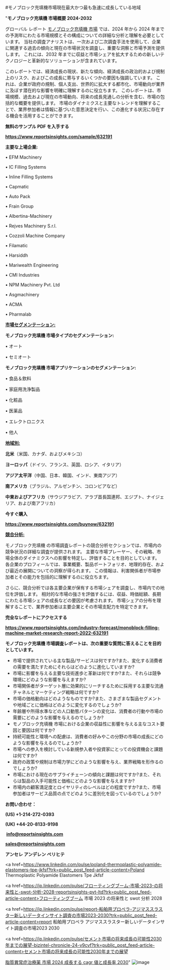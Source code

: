 #モノブロック充填機市場現在最大かつ最も急速に成長している地域

"<strong>モノブロック充填機 市場概要 2024-2032</strong>

グローバル レポート <a href=https://www.reportsinsights.com/sample/632191>モノブロック充填機 市場</a> では、2024 年から 2024 年までの予測年にわたる市場規模とその構成についての詳細な分析と理解を必要としています。 当社の調査アナリストは、一次および二次調査手法を使用して、企業に関連する過去の傾向と現在の市場状況を調査し、重要な洞察と市場予測を提供します。 これには、2032 年までに収益と市場シェアを拡大​​するための新しいテクノロジーと革新的なソリューションが含まれています。

このレポートでは、経済成長の現状、新たな傾向、経済成長の政治的および規制上のリスク、およびこの成長に寄与するいくつかの要因も強調しています。 これは、企業が政府の規制、個人支出、世界的に拡大する都市化、市場動向が業界に及ぼす潜在的な影響を明確に理解するのに役立ちます。 このレポートは、市場規模、過去および現在の市場動向、将来の成長見通しの分析を含む、市場の包括的な概要を提供します。 市場のダイナミクスと主要なトレンドを理解することで、業界参加者は情報に基づいた意思決定を行い、この進化する状況に存在する機会を活用することができます。

<strong><b>無料のサンプル PDF を入手する</b></strong>

<a href=https://www.reportsinsights.com/sample/632191><strong><u>https://www.reportsinsights.com/sample/632191</u></strong></a>

<strong>主要な上場企業:</strong>

• EFM Machinery

• IC Filling Systems

• Inline Filling Systems

• Capmatic

• Auto Pack

• Frain Group

• Albertina-Machinery

• Rejves Machinery S.r.l.

• Cozzoli Machine Company

• Filamatic

• Harsiddh

• Mariwealth Engineering

• CMI Industries

• NPM Machinery Pvt. Ltd

• Asgmachinery

• ACMA

• Pharmalab

<strong><u>市場セグメンテーション</u></strong><strong><u>:</u></strong>

<strong>モノブロック充填機 市場タイプのセグメンテーション:</strong>

• オート

• セミオート

<strong>モノブロック充填機 市場アプリケーションのセグメンテーション:</strong>

• 食品＆飲料

• 家庭用洗浄製品

• 化粧品

• 医薬品

• エレクトロニクス

• 他人

<strong><u>地域別</u></strong><strong><u>:</u></strong>

<strong>北米</strong>（米国、カナダ、およびメキシコ）

<strong>ヨーロッパ</strong>（ドイツ、フランス、英国、ロシア、イタリア）

<strong>アジア太平洋</strong>（中国、日本、韓国、インド、東南アジア）

<strong>南アメリカ</strong>（ブラジル、アルゼンチン、コロンビアなど）

<strong>中東およびアフリカ</strong>（サウジアラビア、アラブ首長国連邦、エジプト、ナイジェリア、および南アフリカ）

<strong>今すぐ購入</strong>

<a href=https://www.reportsinsights.com/buynow/632191><strong><u>https://www.reportsinsights.com/buynow/632191</u></strong></a>

<strong><u>競合分析:</u></strong>

モノブロック充填機 の市場調査レポートの競合分析セクションでは、市場内の競争状況の詳細な調査が提供されます。 主要な市場プレーヤー、その戦略、市場全体のダイナミクスへの影響を特定し、評価することを目的としています。 各企業のプロフィールでは、事業概要、製品ポートフォリオ、地理的存在、および最近の展開についての洞察が得られます。 この情報は、利害関係者が市場参加者とその能力を包括的に理解するのに役立ちます。

さらに、競合分析では各主要企業が保有する市場シェアを調査し、市場内での地位を評価します。 相対的な市場の強さを評価するには、収益、時価総額、長期にわたる市場シェアの成長などの要因が考慮されます。 市場シェアの分布を理解することで、業界参加者は主要企業とその市場支配力を特定できます。

<strong>完全なレポートにアクセスする</strong>

<a href=https://www.reportsinsights.com/industry-forecast/monoblock-filling-machine-market-research-report-2022-632191><strong><u><b>https://www.reportsinsights.com/industry-forecast/monoblock-filling-machine-market-research-report-2022-632191</b></u></strong></a>

<strong><b>モノブロック充填機 市場調査レポートは、次の重要な質問に答えることを目的としています。</b></strong>
<ul>
  <li>市場で提供されている主な製品/サービスは何ですか?また、変化する消費者の需要を満たすためにそれらはどのように進化していますか?</li>
  <li>市場に影響を与える主要な技術進歩と革新は何ですか?また、それらは競争環境にどのような影響を与えますか?</li>
  <li>市場関係者がターゲット層に効果的にリーチするために採用する主要な流通チャネルとマーケティング戦略は何ですか?</li>
  <li>市場の価格動向はどのようなものですか?また、さまざまな製品セグメントや地域ごとに価格はどのように変化するのでしょうか?</li>
  <li>年齢層や所得水準などの人口動態パターンの変化は、消費者の行動や市場の需要にどのような影響を与えるのでしょうか?</li>
  <li>モノブロック充填機 市場における企業の収益性に影響を与える主なコスト要因と要因は何ですか?</li>
  <li>持続可能性と環境への配慮は、消費者の好みやこの分野の市場の成長にどのような影響を与えるのでしょうか?</li>
  <li>市場への参入を検討している新規参入者や投資家にとっての投資機会と課題は何ですか?</li>
  <li>政府の政策や規制は市場力学にどのような影響を与え、業界戦略を形作るのでしょうか?</li>
  <li>市場における現在のサプライチェーンの傾向と課題は何ですか?また、それらは製品の入手可能性と価格にどのような影響を与えますか?</li>
  <li>市場内の顧客満足度とロイヤリティのレベルはどの程度ですか?また、市場参加者はサービス品質の点でどのように差別化を図っているのでしょうか?</li>
</ul>
<strong>お問い合わせ：</strong>

<strong>(US) +1-214-272-0393</strong>

<strong>(UK) +44-20-8133-9198</strong>

<strong> </strong><a href=info@reportsinsights.com><strong><u>info@reportsinsights.com</u></strong></a>

<a href=sales@reportsinsights.com><strong><u>sales@reportsinsights.com</u></strong></a>

<strong>アンセレ アンデレン ベリヒテ</strong>

<a href=https://www.linkedin.com/pulse/poland-thermoplastic-polyamide-elastomers-tpe-jkfsf?trk=public_post_feed-article-content>Poland Thermoplastic Polyamide Elastomers Tpe Jkfsf</a>

<a href=https://jp.linkedin.com/pulse/フローティングブーム-市場-2023-の将来性と-swot-分析-2028-reportsinsights-pvt-ltd?trk=public_post_feed-article-content>フローティングブーム 市場 2023 の将来性と swot 分析 2028</a>

<a href=https://jp.linkedin.com/pulse/report-船舶用プロペラ-アジマススラスター新しいデータインサイト調査の市場2023-2030?trk=public_post_feed-article-content>report 船舶用プロペラ アジマススラスター新しいデータインサイト調査の市場2023 2030</a>

<a href=https://jp.linkedin.com/pulse/セメント市場の将来成長の可能性2030年までの展望-bizintel-chronicle-24-v9cvf?trk=public_post_feed-article-content>セメント市場の将来成長の可能性2030年までの展望</a>

<a href=https://www.linkedin.com/pulse/脂質異常症治療薬-市場-2024-成長する-cagr-値と成長率-2030-infopulse-daily-360-gjewf/>脂質異常症治療薬 市場 2024 成長する cagr 値と成長率 2030</a>"
![image](https://github.com/ahaan12367/RIMarket24/assets/158471582/c1527270-a739-427f-b7e1-8cfc56adbd71)
